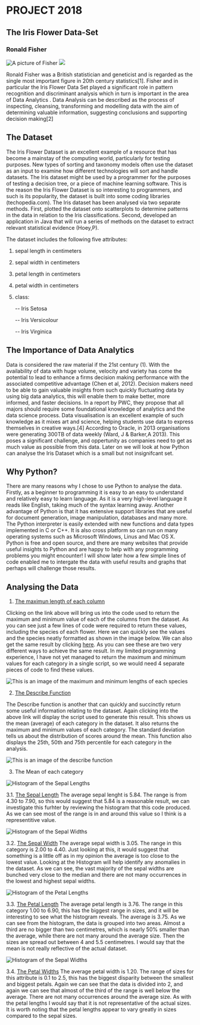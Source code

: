    # **PROJECT 2018**
   ## **The Iris Flower Data-Set**
   
   ### Ronald Fisher 
   
   ![A picture of Fisher](Fisher2.jpg)  ![](Flower2.jpg)
   
Ronald Fisher was a British statistician and geneticist and is regarded as the single most important figure in 20th century statistics[1]. Fisher and in particular the Iris Flower Data Set played a significant role in pattern recognition and discriminant analysis which in turn is important in the area of Data Analytics . Data Analysis can be described as the process of inspecting, cleansing, transforming and modelling data with the aim of determining valuable information, suggesting conclusions and supporting decision making[2]

## The Dataset

The Iris Flower Dataset is an excellent example of a resource that has become a mainstay of the computing world, particularly for testing purposes. New types of sorting and taxonomy models often use the dataset as an input to examine how different technologies will sort and handle datasets. The Iris dataset might be used by a programmer for the purposes of testing a decision tree, or a piece of machine learning software. This is the reason the Iris Flower Dataset is so interesting to programmers, and such is its popularity, the dataset is built into some coding libraries (techopedia.com). The Iris dataset has been analysed via two separate methods. First, plotted the dataset onto scatterplots to determine patterns in the data in relation to the Iris classifications. Second, developed an application in Java that will run a series of methods on the dataset to extract relevant statistical evidence (Hoey,P).

The dataset includes the following five attributes:
   1. sepal length in centimeters 
   2. sepal width in centimeters 
   3. petal length in centimeters 
   4. petal width in centimeters 
   5. class: 
   
      -- Iris Setosa
      
      -- Iris Versicolour  
      
      -- Iris Virginica
      

## The Importance of Data Analytics 

Data is considered the raw material if the 21st century (1). With the availability of data with huge volume, velocity and variety has come the potential to lead to enhance a firms decision making performance with the associated competitive advantage (Chen et al, 2012). Decision makers need to be able to gain valuable insights from such quickly fluctuating data by using big data analytics, this will enable them to make better, more informed, and faster decisions. In a report by PWC, they propose that all majors should require some foundational knowledge of analytics and the data science process. Data visualisation is an excellent example of such knowledge as it mixes art and science, helping students use data to express themselves in creative ways.[4] According to Oracle, in 2013 organisations were generating 300TB of data weekly (Ward, J & Barker,A 2013). This poses a significant challenge, and oppertunity as companies need to get as much value as possible from this data. Later on we will look at how Python can analyse the Iris Dataset which is a small but not insignifcant set.

## Why Python?

There are many reasons why I chose to use Python to analyse the data. Firstly, as a beginner to programming it is easy to an easy to understand and relatively easy to learn language. As it is a very high-level language it reads like English, taking much of the syntax learning away. Another advantage of Python is that it has extensive support libraries that are useful for document generation, image manipulation, databases and many more. The Python interpreter is easily extended with new functions and data types implemented in C or C++. It is also cross platform so can run on many operating systems such as Microsoft Windows, Linus and Mac OS X. Python is free and open source, and there are many websites that provide useful insights to Python and are happy to help with any programming problems you might encounter! I will show later how a few simple lines of code enabled me to intergate the data with useful results and graphs that perhaps will challenge those results.


## Analysing the Data

1. [The maximun length of each column](https://github.com/Gerrydh/Project-2018/blob/master/Python%20Scripts/Max%20and%20Min%20by%20species.py)

Clicking on the link above will bring us into the code used to return the maximum and minimum value of each of the columns from the dataset. As you can see just a few lines of code were required to return these values, including the species of each flower. Here we can quickly see the values and the species neatly formatted as shown in the image below. We can also get the same result by clicking [here](https://github.com/Gerrydh/Project-2018/edit/master/Python%20Scripts/Min%20&%20Max%20Sepal%20Lengths.py). As you can see these are two very different ways to achieve the same result. In my limited programming experience, I have not yet managed to return the maximum and minimum values for each category in a single script, so we would need 4 separate pieces of code to find these values.

 ![This is an image of the maximum and minimum lengths of each species](MaxMin.GIF) 
 
 2. [The Describe Function](https://github.com/Gerrydh/Project-2018/blob/master/Python%20Scripts/Describe.py)
 
The Describe function is another that can quickly and succinctly return some useful information relating to the dataset. Again clicking into the above link will display the script used to generate this result. This shows us the mean (average) of each category in the dataset. It also returns the maximum and minimum values of each category. The standard deviation tells us about the distribution of scores around the mean. This function also displays the 25th, 50th and 75th percentile for each category in the analysis.
 
 ![This is an image of the describe function](Describe.GIF)
 
 3. The Mean of each category
 
 ![Histogram of the Sepal Lengths](SepalLegths.png)
 
   
   3.1. [The Sepal Length](https://github.com/Gerrydh/Project-2018/blob/master/Python%20Scripts/Meanseplen.py)
   The average sepal lenght is 5.84. The range is from 4.30 to 7.90, so this would suggest that 5.84 is a reasonable result, we can investigate this furhter by reviewing the histogram that this code produced. As we can see most of the range is in and around this value so I think is a representitive value.
   
![Histogram of the Sepal Widths](SepalWidths.png)

   
   3.2. [The Sepal Width](https://github.com/Gerrydh/Project-2018/blob/master/Python%20Scripts/Meansepwid.py)
      The average sepal width is 3.05. The range in this category is 2.00 to 4.40. Just looking at this, it would suggest that something is a little off as in my opinion the average is too close to the lowest value. Looking at the Histogram will help identify any anomalies in the dataset. As we can see, the vast majority of the sepal widths are bunched very close to the median and there are not many occurrences in the lowest and highest sepal widths.
   
   ![Histogram of the Petal Lengths](PetalLengths.png)
   
   3.3. [The Petal Length](https://github.com/Gerrydh/Project-2018/blob/master/Python%20Scripts/Meanpetlen.py)
      The average petal length is 3.76. The range in this category 1.00 to 6.90, this has the biggest range in sizes, and it will be interesting to see what the histogram reveals. The average is 3.75. As we can see from the histogram, the data is grouped into two areas. Almost a third are no bigger than two centimetres, which is nearly 50% smaller than the average, while there are not many around the average size. Then the sizes are spread out between 4 and 5.5 centimetres. I would say that the mean is not really reflective of the actual dataset.
   
   ![Histogram of the Sepal Widths](PetalWidths.png)
   
   3.4. [The Petal Widths](https://github.com/Gerrydh/Project-2018/blob/master/Python%20Scripts/Meanpetwid.py)
The average petal width is 1.20. The range of sizes for this attribute is 0.1 to 2.5, this has the biggest disparity between the smallest and biggest petals. Again we can see that the data is divided into 2, and again we can see that almost of the third of the range is well below the average. There are not many occurrences around the average size. As with the petal lengths I would say that it is not representative of the actual sizes. It is worth noting that the petal lengths appear to vary greatly in sizes compared to the sepal sizes.
   
   
  
